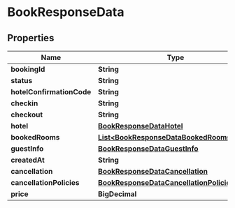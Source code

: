 

# BookResponseData


## Properties

| Name | Type | Description | Notes |
|------------ | ------------- | ------------- | -------------|
|**bookingId** | **String** |  |  [optional] |
|**status** | **String** |  |  [optional] |
|**hotelConfirmationCode** | **String** |  |  [optional] |
|**checkin** | **String** |  |  [optional] |
|**checkout** | **String** |  |  [optional] |
|**hotel** | [**BookResponseDataHotel**](BookResponseDataHotel.md) |  |  [optional] |
|**bookedRooms** | [**List&lt;BookResponseDataBookedRoomsInner&gt;**](BookResponseDataBookedRoomsInner.md) |  |  [optional] |
|**guestInfo** | [**BookResponseDataGuestInfo**](BookResponseDataGuestInfo.md) |  |  [optional] |
|**createdAt** | **String** |  |  [optional] |
|**cancellation** | [**BookResponseDataCancellation**](BookResponseDataCancellation.md) |  |  [optional] |
|**cancellationPolicies** | [**BookResponseDataCancellationPolicies**](BookResponseDataCancellationPolicies.md) |  |  [optional] |
|**price** | **BigDecimal** |  |  [optional] |



